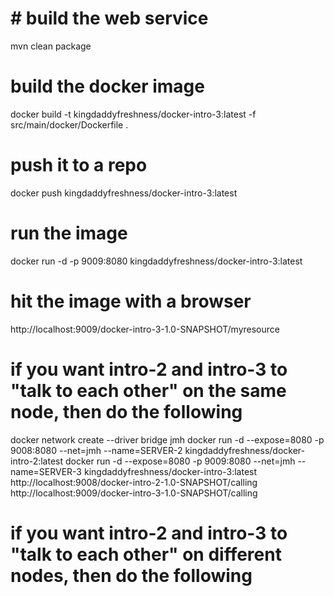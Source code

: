 # # build the web service

mvn clean package

# build the docker image

docker build -t kingdaddyfreshness/docker-intro-3:latest -f src/main/docker/Dockerfile .

# push it to a repo

docker push kingdaddyfreshness/docker-intro-3:latest

# run the image

docker run -d -p 9009:8080 kingdaddyfreshness/docker-intro-3:latest

# hit the image with a browser

http://localhost:9009/docker-intro-3-1.0-SNAPSHOT/myresource

# if you want intro-2 and intro-3 to "talk to each other" on the same node, then do the following

docker network create --driver bridge jmh
docker run -d --expose=8080 -p 9008:8080 --net=jmh --name=SERVER-2 kingdaddyfreshness/docker-intro-2:latest
docker run -d --expose=8080 -p 9009:8080 --net=jmh --name=SERVER-3 kingdaddyfreshness/docker-intro-3:latest
http://localhost:9008/docker-intro-2-1.0-SNAPSHOT/calling
http://localhost:9009/docker-intro-3-1.0-SNAPSHOT/calling
# if you want intro-2 and intro-3 to "talk to each other" on different nodes, then do the following
